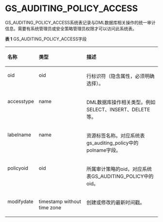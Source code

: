 # GS\_AUDITING\_POLICY\_ACCESS

GS\_AUDITING\_POLICY\_ACCESS系统表记录与DML数据库相关操作的统一审计信息。需要有系统管理员或安全策略管理员权限才可以访问此系统表。

**表 1**  GS\_AUDITING\_POLICY\_ACCESS字段

<a name="table845914245212"></a>
<table><thead align="left"><tr id="row15459154216524"><th class="cellrowborder" valign="top" width="17.401740174017398%" id="mcps1.2.4.1.1"><p id="p13460942125210"><a name="p13460942125210"></a><a name="p13460942125210"></a>名称</p>
</th>
<th class="cellrowborder" valign="top" width="32.86328632863286%" id="mcps1.2.4.1.2"><p id="p174601425522"><a name="p174601425522"></a><a name="p174601425522"></a>类型</p>
</th>
<th class="cellrowborder" valign="top" width="49.734973497349735%" id="mcps1.2.4.1.3"><p id="p10460114218529"><a name="p10460114218529"></a><a name="p10460114218529"></a>描述</p>
</th>
</tr>
</thead>
<tbody><tr id="row230112265145"><td class="cellrowborder" valign="top" width="17.401740174017398%" headers="mcps1.2.4.1.1 "><p id="p163011626111416"><a name="p163011626111416"></a><a name="p163011626111416"></a>oid</p>
</td>
<td class="cellrowborder" valign="top" width="32.86328632863286%" headers="mcps1.2.4.1.2 "><p id="p630116262144"><a name="p630116262144"></a><a name="p630116262144"></a>oid</p>
</td>
<td class="cellrowborder" valign="top" width="49.734973497349735%" headers="mcps1.2.4.1.3 "><p id="p14301172611419"><a name="p14301172611419"></a><a name="p14301172611419"></a>行标识符（隐含属性，必须明确选择）。</p>
</td>
</tr>
<tr id="row1146094213529"><td class="cellrowborder" valign="top" width="17.401740174017398%" headers="mcps1.2.4.1.1 "><p id="p1236651611535"><a name="p1236651611535"></a><a name="p1236651611535"></a>accesstype</p>
</td>
<td class="cellrowborder" valign="top" width="32.86328632863286%" headers="mcps1.2.4.1.2 "><p id="p1187332611532"><a name="p1187332611532"></a><a name="p1187332611532"></a>name</p>
</td>
<td class="cellrowborder" valign="top" width="49.734973497349735%" headers="mcps1.2.4.1.3 "><p id="p6481690534"><a name="p6481690534"></a><a name="p6481690534"></a>DML数据库操作相关类型。例如SELECT、INSERT、DELETE等。</p>
</td>
</tr>
<tr id="row10460542185211"><td class="cellrowborder" valign="top" width="17.401740174017398%" headers="mcps1.2.4.1.1 "><p id="p163156504535"><a name="p163156504535"></a><a name="p163156504535"></a>labelname</p>
</td>
<td class="cellrowborder" valign="top" width="32.86328632863286%" headers="mcps1.2.4.1.2 "><p id="p10187125355311"><a name="p10187125355311"></a><a name="p10187125355311"></a>name</p>
</td>
<td class="cellrowborder" valign="top" width="49.734973497349735%" headers="mcps1.2.4.1.3 "><p id="p84761096534"><a name="p84761096534"></a><a name="p84761096534"></a>资源标签名称。对应系统表gs_auditing_policy中的polname字段。</p>
</td>
</tr>
<tr id="row9460154275216"><td class="cellrowborder" valign="top" width="17.401740174017398%" headers="mcps1.2.4.1.1 "><p id="p10712105012310"><a name="p10712105012310"></a><a name="p10712105012310"></a>policyoid</p>
</td>
<td class="cellrowborder" valign="top" width="32.86328632863286%" headers="mcps1.2.4.1.2 "><p id="p3474109115313"><a name="p3474109115313"></a><a name="p3474109115313"></a>oid</p>
</td>
<td class="cellrowborder" valign="top" width="49.734973497349735%" headers="mcps1.2.4.1.3 "><p id="p647119105316"><a name="p647119105316"></a><a name="p647119105316"></a>所属审计策略的oid，对应系统表GS_AUDITING_POLICY中的oid。</p>
</td>
</tr>
<tr id="row12460842185215"><td class="cellrowborder" valign="top" width="17.401740174017398%" headers="mcps1.2.4.1.1 "><p id="p8829172305414"><a name="p8829172305414"></a><a name="p8829172305414"></a>modifydate</p>
</td>
<td class="cellrowborder" valign="top" width="32.86328632863286%" headers="mcps1.2.4.1.2 "><p id="p146919995319"><a name="p146919995319"></a><a name="p146919995319"></a>timestamp without time zone</p>
</td>
<td class="cellrowborder" valign="top" width="49.734973497349735%" headers="mcps1.2.4.1.3 "><p id="p112181314549"><a name="p112181314549"></a><a name="p112181314549"></a>创建或修改的最新时间戳。</p>
</td>
</tr>
</tbody>
</table>

